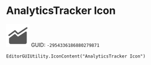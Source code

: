 # AnalyticsTracker Icon
![](/img/AnalyticsTracker%20Icon.png)
GUID: `-2954336186880279871`
```
EditorGUIUtility.IconContent("AnalyticsTracker Icon")
```

